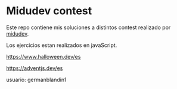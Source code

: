 # Midudev contest

Este repo contiene mis soluciones a distintos contest realizado por [midudev](https://midu.dev).

Los ejercicios estan realizados en javaScript.

https://www.halloween.dev/es

https://adventjs.dev/es

usuario: germanblandin1